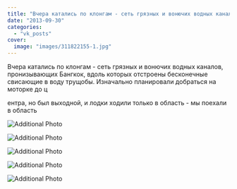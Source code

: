```yaml
---
title: "Вчера катались по клонгам - сеть грязных и вонючих водных каналов, пронизывающих Бангкок, вдоль кото..."
date: "2013-09-30"
categories: 
  - "vk_posts"
cover:
  image: "images/311822155-1.jpg"
---
```


Вчера катались по клонгам - сеть грязных и вонючих водных каналов, пронизывающих Бангкок, вдоль которых отстроены бесконечные свисающие в воду трущобы. Изначально планировали добраться на моторке до ц

<!--more--> ентра, но был выходной, и лодки ходили только в область - мы поехали в область

![Additional Photo](https://vodpop.ru/wp-content/uploads/2023/07/311822156-1.jpg)

![Additional Photo](https://vodpop.ru/wp-content/uploads/2023/07/311822157-1.jpg)

![Additional Photo](https://vodpop.ru/wp-content/uploads/2023/07/311822158-1.jpg)

![Additional Photo](https://vodpop.ru/wp-content/uploads/2023/07/311822159-1.jpg)

![Additional Photo](https://vodpop.ru/wp-content/uploads/2023/07/311822160-1.jpg)
